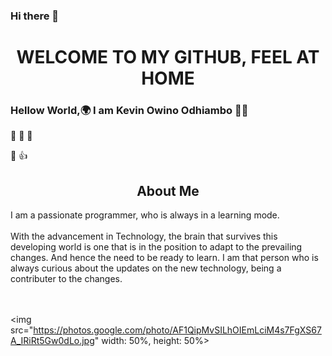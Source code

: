 ### Hi there 👋
<center><h1>WELCOME TO MY GITHUB, FEEL AT HOME</h1></center>

### Hellow World,<b>🌍</b> I am Kevin Owino Odhiambo  🧑‍💻

🙂   🥰  💖 

👋 👍

<center><h2>About Me</h2></center>
<p>
I am a passionate programmer, who is always in a learning mode.<br><br>
With the advancement in Technology, the brain that survives this developing world is one that is in the position to adapt to the prevailing changes. And hence the need to be ready to learn. I am that person who is always curious about the updates on the new technology, being a contributer to the changes.
<br><br><br>

<img src="https://photos.google.com/photo/AF1QipMvSILhOIEmLciM4s7FgXS67A_IRiRt5Gw0dLo.jpg"
width: 50%, height: 50%>

</p>
